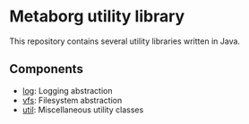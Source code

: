 # Metaborg utility library

This repository contains several utility libraries written in Java.

## Components

* [log](log): Logging abstraction
* [vfs](vfs): Filesystem abstraction
* [util](util): Miscellaneous utility classes
